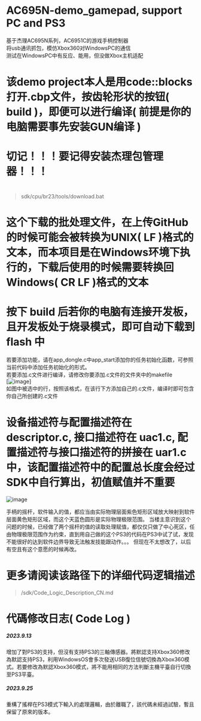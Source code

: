# AC695N-demo_gamepad, support PC and PS3
基于杰理AC695N系列，AC6951C的游戏手柄控制器   
将usb通讯抓包，模仿Xbox360对WindowsPC的通信   
测试在WindowsPC中有反应、能用，但没做Xbox主机适配
# 该demo project本人是用code::blocks打开.cbp文件，按齿轮形状的按钮( build )，即便可以进行编译( 前提是你的电脑需要事先安装GUN编译 ) 
# 切记！！！要记得安装杰理包管理器！！！
# 
> sdk/cpu/br23/tools/download.bat
# 这个下载的批处理文件，在上传GitHub的时候可能会被转换为UNIX( LF )格式的文本，而本项目是在Windows环境下执行的，下载后使用的时候需要转换回Windows( CR LF )格式的文本
   
# 按下 build 后若你的电脑有连接开发板，且开发板处于烧录模式，即可自动下载到 flash 中    
若要添加功能，请在app_dongle.c中app_start添加你的任务初始化函数，可参照当前代码中添加任务初始化的形式。   
若要添加.c文件进行编译，请修改你要添加.c文件的文件夹中的makefile    
[![image](https://github.com/PING020903/AC695N-demo-xbox360-WindowsPC_only/assets/88314322/25880817-038e-4739-8898-3da2a77fad6b)]   
如图中被选中的行，按照该格式，在该行下方添加自己的.c文件，编译时即可包含你自己所创建的.c文件    
# 设备描述符与配置描述符在 descriptor.c, 接口描述符在 uac1.c, 配置描述符与接口描述符的拼接在 uar1.c 中，该配置描述符中的配置总长度会经过SDK中自行算出，初值赋值并不重要  

![image](https://github.com/PING020903/AC695N-demo-GamePad/assets/88314322/f0179f8e-d7d8-477d-9984-07586f9bc598)

手柄的摇杆，软件输入的值，都应当由实际物理层面紫色矩形区域放大映射到软件层面黄色矩形区域，而这个天蓝色圆形是实际物理极限范围。
当楼主意识到这个问题的时候，已经做了两个摇杆的值的读取处理赋值，都仅仅只做了中心死区，任由物理极限范围作为约束，直到用自己做的这个PS3的代码在PS3中试了试，发现不能很好的达到软件边界导致无法触发技能跟动作。。。
但现在不太想改了，以后有空且有这个意愿的时候再改。


# 更多请阅读该路径下的详细代码逻辑描述
> /sdk/Code_Logic_Description_CN.md

# 代碼修改日志( Code Log )
##### 2023.9.13
增加了對PS3的支持，但沒有支持PS3的三軸傳感器。將默認支持Xbox360修改為默認支持PS3，利用WindowsOS會多次發送USB復位信號切換為Xbox360模式。若要修改為默認Xbox360模式，將不能用相同的方法判斷主機平臺自行切換至PS3平臺。
##### 2023.9.25
重構了搖桿在PS3模式下輸入的處理邏輯，由於離職了，該代碼未經過試驗，暫且保留了原來的版本。
